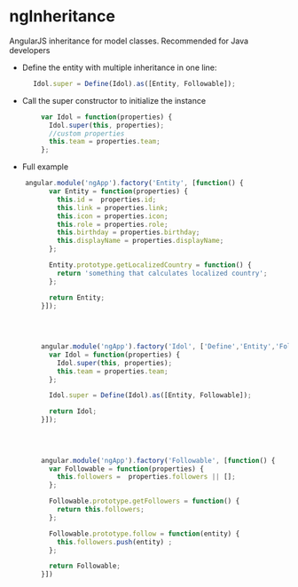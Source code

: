 # ngInheritance
AngularJS inheritance for model classes. Recommended for Java developers


- Define the entity with multiple inheritance in one line:
```javascript
      Idol.super = Define(Idol).as([Entity, Followable]);
```
- Call the super constructor to initialize the instance

```javascript      
        var Idol = function(properties) {
          Idol.super(this, properties);
          //custom properties
          this.team = properties.team;
        };
```
        
  - Full example
  
```javascript
    angular.module('ngApp').factory('Entity', [function() {
          var Entity = function(properties) {
            this.id =  properties.id;
            this.link = properties.link;
            this.icon = properties.icon;
            this.role = properties.role;
            this.birthday = properties.birthday;
            this.displayName = properties.displayName;
          };

          Entity.prototype.getLocalizedCountry = function() {
            return 'something that calculates localized country';
          };

          return Entity;
        }]);
      
    

      
        angular.module('ngApp').factory('Idol', ['Define','Entity','Followable',function(Define, Entity, Followable) {
          var Idol = function(properties) {
            Idol.super(this, properties);
            this.team = properties.team;
          };

          Idol.super = Define(Idol).as([Entity, Followable]);

          return Idol;
        }]);
      
    

      
        angular.module('ngApp').factory('Followable', [function() {
          var Followable = function(properties) {
            this.followers =  properties.followers || [];
          };

          Followable.prototype.getFollowers = function() {
            return this.followers;
          };

          Followable.prototype.follow = function(entity) {
            this.followers.push(entity) ;
          };

          return Followable;
        }])
   
```       
